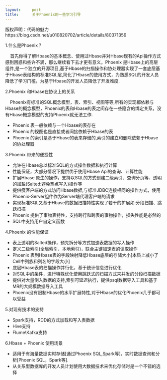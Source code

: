 ```yaml
---
layout:     post
title:      关于Phoenix的一些学习引导
---
```

<div id="article_content" class="article_content clearfix csdn-tracking-statistics" data-pid="blog" data-mod="popu_307" data-dsm="post">
								<div class="article-copyright">
					版权声明：代码的魅力					https://blog.csdn.net/u010820702/article/details/80371359				</div>
								            <link rel="stylesheet" href="https://csdnimg.cn/release/phoenix/template/css/ck_htmledit_views-f76675cdea.css">
						<div class="htmledit_views" id="content_views">
                <p>1.什么是Phoenix？</p><p>    首先你得了解Hbase的基本概念、使用过Hbase并对Hbase现有的Api操作方式感到困惑和些许不满，那么继续看下去才更有意义。Phoenix 是Hbase上的高层组件,是一个独立的开源项目,基于Hbase的扫描操作和协处理器实现了一套底层基于Hbase表结构的标准SQL层,简化了Hbase的使用方式，为熟悉SQL的开发人员降低了学习门槛，为基于Hbase的开发人员降低了开发难度.<br></p><p>2.Phoenix 和Hbase在协议上的关系</p><p>    Phoenix有标准的SQL概念模型，表、索引、视图等等,所有的实现都依赖与Hbase的概念模型，Phoenix的表和Hbase的表之间存在一些隐含的绑定关系，没有Hbase概念模型的支持Phoenix就无法工作.</p><ul><li>Phoenix 表一般依赖与一个Hbase的表存在</li><li>Phoenix 的视图也是直接或者间接依赖于Hbase的表</li><li>Phoenix 的索引是基于Hbase的表来存储的,索引的建立和删除依赖于Hbase的协处理器</li></ul><p>3.Phoenix 带来的便捷性</p><ul><li>允许在Hbase总以标准SQL的方式操作数据和执行计算</li><li>性能保证，大部分情况下提供优于使用Hbase Api的查询、计算性能</li><li>扩展Hbase 原生的操作，支持以SQL的方式创建二级索引、查询分页等、透明的加盐(Salted:避免热点写入)操作等</li><li>提供瘦客户端的方式访问Hbase数据,与标准JDBC连接相同的操作方式，使用Phoenix-Server组件作为Server端代理客户端的请求</li><li>实现标准SQL又基于Hbase的数据扫描特性实现了若干的扩展如:分段扫描、跳跃扫描</li><li>Phoenix 提供了事物表特性，支持跨行和跨表的事物操作，损失性能是必然的</li><li>SQL中支持用户自定义函数</li></ul><p>4.Phoenix 的性能保证</p><ul><li>表上透明的Salted操作，预先拆分等方式加速表数据的写入操作</li><li>定义二级索引(全局索引、本地索引)，联合主键加速表的读取操作</li><li>Phoenix 表到Hbase表的字段映射降低Hbase底层的存储大小[本质上减小了Cell中列族和列名的字段大小]</li><li>底层Hbase表的扫描操作并行化，基于统计信息进行优化</li><li>对SQL中的条件，进行特殊优化使用跳跃式的扫描方式来并发的分段扫描数据</li><li>提供对大量倒入数据的支持,索引可延迟执行，提供psql数据导入工具和基于MR的大规模数据导入工具</li><li>Phoenix没有限制Hbase的水平扩展特性,对于Hbase的优化Phoenix几乎都可以受益</li></ul><p>5.对现有技术的支持</p><ul><li>Spark支持，RDD的方式加载和写入表数据</li><li>Hive支持</li><li>Flume\Kafka支持</li></ul><p>6.Hbase + Phoenix 使用场景</p><p></p><ul><li>适用于有海量数据实时存储[通过Phoenix SQL,Spark等]，实时数据查询和分析[Phoenix SQL，Spark等]. </li><li>从关系型数据库的开发人员计划使用大数据技术来优化存储时是一个不错的选择</li></ul>            </div>
                </div>